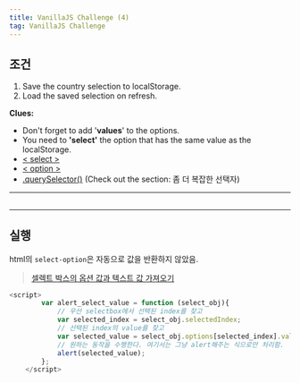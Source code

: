 ```yaml
---
title: VanillaJS Challenge (4)
tag: VanillaJS Challenge
---
```




## 조건

1. Save the country selection to localStorage.
2. Load the saved selection on refresh.

**Clues:**

- Don't forget to add '**values**' to the options.
- You need to **'select'** the option that has the same value as the localStorage.
- [< select >](https://developer.mozilla.org/ko/docs/Web/API/HTMLElement/change_event)
- [< option >](https://developer.mozilla.org/ko/docs/Web/HTML/Element/option)
- [.querySelector()](https://developer.mozilla.org/ko/docs/Web/API/Document/querySelector) (Check out the section: 좀 더 복잡한 선택자)



---

## 













































----

## 실행

html의 `select-option`은 자동으로 값을 반환하지 않았음. 

>  [셀렉트 박스의 옵션 값과 텍스트 값 가져오기](https://frhyme.github.io/web/html_select_javascript/)

```js
<script>
        var alert_select_value = function (select_obj){
            // 우선 selectbox에서 선택된 index를 찾고 
            var selected_index = select_obj.selectedIndex;
            // 선택된 index의 value를 찾고 
            var selected_value = select_obj.options[selected_index].value;
            // 원하는 동작을 수행한다. 여기서는 그냥 alert해주는 식으로만 처리함. 
            alert(selected_value);
        };
    </script>
```



